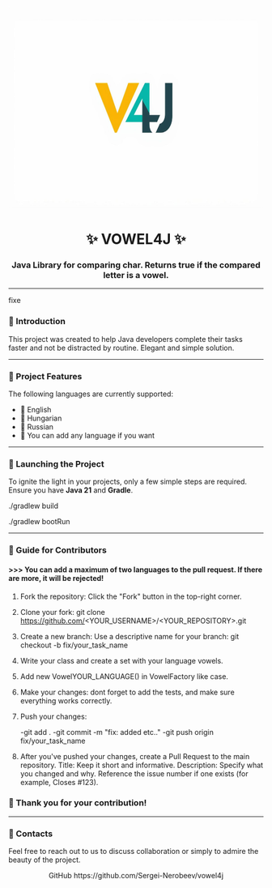 
<img src="img/V4Jlogo.jpg" alt="Logo" width="1000" height="400"/>
<div align="center">
  <h1>✨ VOWEL4J ✨</h1>
  <h3>Java Library for comparing char. Returns true if the compared letter is a vowel.</h3>
</div>

---
fixe
### 🌿 Introduction 
This project was created to help Java developers complete their tasks faster and not be distracted by routine. Elegant and simple solution.

---
### 🌿 Project Features 


The following languages are currently supported:
- 🌿 English
- 🌿 Hungarian
- 🌿 Russian
- 🌿 You can add any language if you want

---

### 🌿 Launching the Project 

To ignite the light in your projects, only a few simple steps are required. Ensure you have **Java 21** and **Gradle**.

./gradlew build

./gradlew bootRun

---

### 📜 Guide for Contributors 

#### >>> You can add a maximum of two languages to the pull request. If there are more, it will be rejected!

1. Fork the repository: Click the "Fork" button in the top-right corner.
2. Clone your fork: git clone https://github.com/<YOUR_USERNAME>/<YOUR_REPOSITORY>.git
3. Create a new branch: Use a descriptive name for your branch: git checkout -b fix/your_task_name
4. Write your class and create a set with your language vowels.
5. Add new VowelYOUR_LANGUAGE() in VowelFactory like case.
6. Make your changes: dont forget to add the tests, and make sure everything works correctly.
7. Push your changes:
   
    -git add .
  -git commit -m "fix: added etc.."
  -git push origin fix/your_task_name

9. After you've pushed your changes, create a Pull Request to the main repository.
 Title: Keep it short and informative.
 Description: Specify what you changed and why. Reference the issue number if one exists (for example, Closes #123).

### 🌿 Thank you for your contribution!
---

### 💌 Contacts 
Feel free to reach out to us to discuss collaboration or simply to admire the beauty of the project.

<div align="center">
GitHub https://github.com/Sergei-Nerobeev/vowel4j
</div>



